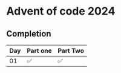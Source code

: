 # Advent of code 2024

## Completion

| Day | Part one | Part Two |
|-----|----------|----------|
| 01  | ✅       | ✅       |